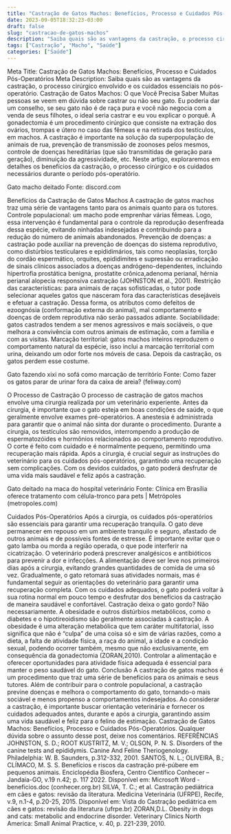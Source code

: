```yaml
---
title: "Castração de Gatos Machos: Benefícios, Processo e Cuidados Pós-Operatórios"
date: 2023-09-05T18:32:23-03:00
draft: false
slug: "castracao-de-gatos-machos"
description: "Saiba quais são as vantagens da castração, o processo cirúrgico envolvido e os cuidados essenciais no pós-operatório."
tags: ["Castração", "Macho", "Saúde"]
categories: ["Saúde"]
---
```


Meta Title: Castração de Gatos Machos: Benefícios, Processo e Cuidados Pós-Operatórios
Meta Description: Saiba quais são as vantagens da castração, o processo cirúrgico envolvido e os cuidados essenciais no pós-operatório. 
Castração de Gatos Machos: O que Você Precisa Saber
Muitas pessoas se veem em dúvida sobre castrar ou não seu gato. Eu poderia dar um conselho, se seu gato não é de raça pura e você não negocia com a venda de seus filhotes, o ideal seria castrar e eu vou explicar o porquê. 
A gonadectomia é um procedimento cirúrgico que consiste na extração dos ovários, trompas e útero no caso das fêmeas e na retirada dos testículos, em machos.
A castração é importante na solução da superpopulação de animais de rua, prevenção de transmissão de zoonoses pelos mesmos, controle de doenças hereditárias (que são transmitidas de geração para geração), diminuição da agressividade, etc.
Neste artigo, exploraremos em detalhes os benefícios da castração, o processo cirúrgico e os cuidados necessários durante o período pós-operatório.

Gato macho deitado
Fonte: discord.com

Benefícios da Castração de Gatos Machos A castração de gatos machos traz uma série de vantagens tanto para os animais quanto para os tutores. 
Controle populacional: um macho pode emprenhar várias fêmeas. Logo, essa intervenção é fundamental para o controle da reprodução desenfreada dessa espécie, evitando ninhadas indesejadas e contribuindo para a redução do número de animais abandonados. 
Prevenção de doenças: a castração pode auxiliar na prevenção de doenças do sistema reprodutivo, como distúrbios testiculares e epididimários, tais como neoplasias, torção do cordão espermático, orquites, epididimites e supressão ou erradicação de sinais clínicos associados a doenças andrógeno-dependentes, incluindo hipertrofia prostática benigna, prostatite crônica,adenoma perianal, hérnia perianal alopecia responsiva castração (JOHNSTON et al., 2001).
Restrição das características: para animais de raças sofisticadas, o tutor pode selecionar aqueles gatos que nasceram fora das características desejáveis e efetuar a castração. Dessa forma, os atributos como defeitos de ezoognósia (conformação externa do animal), mal comportamento e doenças de ordem reprodutiva não  serão passados adiante. 
Sociabilidade: gatos castrados tendem a ser menos agressivos e mais sociáveis, o que melhora a convivência com outros animais de estimação, com a família e com as visitas.
Marcação territorial:  gatos machos inteiros reproduzem o comportamento natural da espécie, isso inclui a marcação territorial com urina, deixando um odor forte nos móveis de casa. Depois da castração, os gatos perdem esse costume.  

Gato fazendo xixi no sofá como marcação de território
Fonte: Como fazer os gatos parar de urinar fora da caixa de areia? (feliway.com)

O Processo de Castração 
O processo de castração de gatos machos envolve uma cirurgia realizada por um veterinário experiente. Antes da cirurgia, é importante que o gato esteja em boas condições de saúde, o que geralmente envolve exames pré-operatórios. 
A anestesia é administrada para garantir que o animal não sinta dor durante o procedimento.
Durante a cirurgia, os testículos são removidos, interrompendo a produção de espermatozóides e hormônios relacionados ao comportamento reprodutivo. O corte é feito com cuidado e é normalmente pequeno, permitindo uma recuperação mais rápida.
Após a cirurgia, é crucial seguir as instruções do veterinário para os cuidados pós-operatórios, garantindo uma recuperação sem complicações. Com os devidos cuidados, o gato poderá desfrutar de uma vida mais saudável e feliz após a castração.

Gato deitado na maca do hospital veterinário
Fonte: Clínica em Brasília oferece tratamento com célula-tronco para pets | Metrópoles (metropoles.com)

Cuidados Pós-Operatórios 
Após a cirurgia, os cuidados pós-operatórios são essenciais para garantir uma recuperação tranquila. O gato deve permanecer em repouso em um ambiente tranquilo e seguro, afastado de outros animais e de possíveis fontes de estresse. É importante evitar que o gato lamba ou morda a região operada, o que pode interferir na cicatrização.
O veterinário poderá prescrever analgésicos e antibióticos para prevenir a dor e infecções. A alimentação deve ser leve nos primeiros dias após a cirurgia, evitando grandes quantidades de comida de uma só vez. Gradualmente, o gato retomará suas atividades normais, mas é fundamental seguir as orientações do veterinário para garantir uma recuperação completa.
Com os cuidados adequados, o gato poderá voltar à sua rotina normal em pouco tempo e desfrutar dos benefícios da castração de maneira saudável e confortável.
Castração deixa o gato gordo?
Não necessariamente. 
A obesidade e outros distúrbios metabólicos, como o diabetes e o hipotireoidismo são geralmente associadas à castração. 
A obesidade é uma alteração metabólica que tem caráter multifatorial, isso significa que não é “culpa” de uma coisa só e sim de várias razões, como a dieta, a falta de atividade física, a raça do animal, a idade e a condição sexual, podendo ocorrer também, mesmo que não exclusivamente, em consequência da gonadectomia (ZORAN,2010). 
Controlar a alimentação e oferecer oportunidades para atividade física adequada é essencial para manter o peso saudável do gato.
Conclusão 
A castração de gatos machos é um procedimento que traz uma série de benefícios para os animais e seus tutores. Além de contribuir para o controle populacional, a castração previne doenças e melhora o comportamento do gato, tornando-o mais sociável e menos propenso a comportamentos indesejados. 
Ao considerar a castração, é importante buscar orientação veterinária e fornecer os cuidados adequados antes, durante e após a cirurgia, garantindo assim uma vida saudável e feliz para o felino de estimação. Castração de Gatos Machos: Benefícios, Processo e Cuidados Pós-Operatórios.
Qualquer dúvida sobre o assunto desse post, deixe nos comentários. 
REFERÊNCIAS
JOHNSTON, S. D.; ROOT KUSTRITZ, M. V.; OLSON, P. N. S. Disorders of the canine tests and epididymis. Canine And Feline Theriogenology. Philadelphia: W. B. Saunders, p.312-332, 2001.
SANTOS, N. L.; OLIVEIRA, B.; CLÍMACO, M. S. S. Benefícios e riscos da castração pré-púbere em pequenos animais. Enciclopédia Biosfera, Centro Científico Conhecer – Jandaia-GO, v.19 n.42; p. 117 2022. Disponível em: Microsoft Word - beneficios.doc (conhecer.org.br)
SILVA, T. C.; et al. Castração pediátrica em cães e gatos: revisão da literatura. Medicina Veterinária (UFRPE), Recife, v.9, n.1-4, p.20-25, 2015. Disponível em: Vista do Castração pediátrica em cães e gatos: revisão da literatura (ufrpe.br)
ZORAN,D.L. Obesity in dogs and cats: metabolic and endocrine disorder. Veterinary Clinics North America: Small Animal Practice, v. 40, p. 221-239, 2010.


